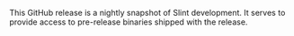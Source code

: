 This GitHub release is a nightly snapshot of Slint development. It serves to provide access to pre-release binaries shipped with the release.

